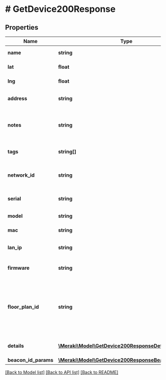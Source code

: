 # # GetDevice200Response

## Properties

Name | Type | Description | Notes
------------ | ------------- | ------------- | -------------
**name** | **string** | Name of the device | [optional]
**lat** | **float** | Latitude of the device | [optional]
**lng** | **float** | Longitude of the device | [optional]
**address** | **string** | Physical address of the device | [optional]
**notes** | **string** | Notes for the device, limited to 255 characters | [optional]
**tags** | **string[]** | List of tags assigned to the device | [optional]
**network_id** | **string** | ID of the network the device belongs to | [optional]
**serial** | **string** | Serial number of the device | [optional]
**model** | **string** | Model of the device | [optional]
**mac** | **string** | MAC address of the device | [optional]
**lan_ip** | **string** | LAN IP address of the device | [optional]
**firmware** | **string** | Firmware version of the device | [optional]
**floor_plan_id** | **string** | The floor plan to associate to this device. null disassociates the device from the floorplan. | [optional]
**details** | [**\Meraki\Model\GetDevice200ResponseDetailsInner[]**](GetDevice200ResponseDetailsInner.md) | Additional device information | [optional]
**beacon_id_params** | [**\Meraki\Model\GetDevice200ResponseBeaconIdParams**](GetDevice200ResponseBeaconIdParams.md) |  | [optional]

[[Back to Model list]](../../README.md#models) [[Back to API list]](../../README.md#endpoints) [[Back to README]](../../README.md)
